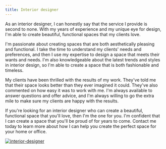 ```yaml
---
title: Interior designer
---
```


As an interior designer, I can honestly say that the service I provide is second to none. With my years of experience and my unique eye for design, I'm able to create beautiful, functional spaces that my clients love.

I'm passionate about creating spaces that are both aesthetically pleasing and functional. I take the time to understand my clients' needs and preferences, and then I use my expertise to design a space that meets their wants and needs. I'm also knowledgeable about the latest trends and styles in interior design, so I'm able to create a space that is both fashionable and timeless.

My clients have been thrilled with the results of my work. They've told me that their space looks better than they ever imagined it could. They've also commented on how easy it was to work with me. I'm always available to answer questions and offer advice, and I'm always willing to go the extra mile to make sure my clients are happy with the results.

If you're looking for an interior designer who can create a beautiful, functional space that you'll love, then I'm the one for you. I'm confident that I can create a space that you'll be proud of for years to come. Contact me today to learn more about how I can help you create the perfect space for your home or office.

[![interior-designer](<https://dabuttonfactory.com/button.png?t=CHECK+SERVICE&f=Noto+Sans-Bold&ts=26&tc=fff&hp=45&vp=20&c=11&bgt=unicolored&bgc=4bd42f>)](<https://www.bark.com/?a_aid=5d2d0e83cdc39>)